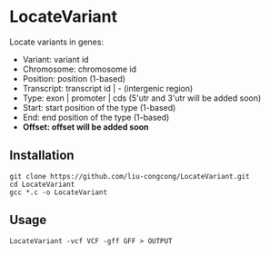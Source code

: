 # LocateVariant

Locate variants in genes:

* Variant: variant id
* Chromosome: chromosome id
* Position: position (1-based)
* Transcript: transcript id | - (intergenic region)
* Type: exon | promoter | cds (5'utr and 3'utr will be added soon)
* Start: start position of the type (1-based)
* End: end position of the type (1-based)
* **Offset: offset will be added soon**

## Installation

```shell
git clone https://github.com/liu-congcong/LocateVariant.git
cd LocateVariant
gcc *.c -o LocateVariant
```

## Usage

```shell
LocateVariant -vcf VCF -gff GFF > OUTPUT
```
